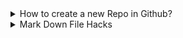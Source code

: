 <!-- Hello World I am a comment line, which is visiable only in changing mode -->

<!-- https://docs.github.com/en/repositories -->

<!-- Collapsed Section 1 -->
<details>
 <summary>How to create a new Repo in Github?</summary>

<picture>
 <img alt="create-a-new-Repo" src="images/create-a-new-Repo.png">
</picture>

<picture>
 <img alt="Repo-PopUp" src="images/Repo-PopUp.png">
</picture>

# How to add a File?

<picture>
 <img alt="add-new-file" src="images/add-new-file.png">
</picture>

<picture>
 <img alt="edit-and-commit-new-file" src="images/edit-and-commit-new-file.png">
</picture>

# How to add a Folder?

<picture>
 <img alt="add-new-folder" src="images/add-new-folder.png">
</picture>

</details> <!-- Collapsed Section 1 -->

<!-- Collapsed Section 2 -->

<details> 
  <summary>Mark Down File Hacks</summary>

<!-- Headings -->
#   Use #   for first  level heading
##  Use ##  for second level heading
### Use ### for third  level heading

<!-- Table -->
| ID | Name       |
|----|------------|
|   1| Eubulaner 1|
|   2| Eubulaner 2|
|   3| Eubulaner 3|

</details> <!-- Collapsed Section 2 -->
